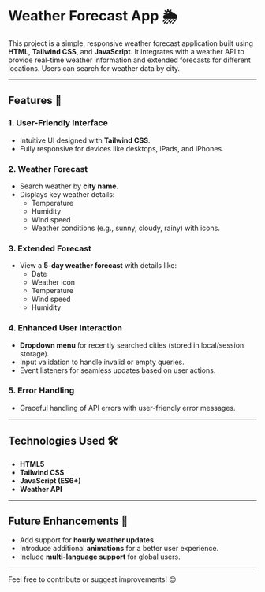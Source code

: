 # Weather Forecast App 🌦️

This project is a simple, responsive weather forecast application built using **HTML**, **Tailwind CSS**, and **JavaScript**. It integrates with a weather API to provide real-time weather information and extended forecasts for different locations. Users can search for weather data by city.

---

## Features 🌟

### 1. **User-Friendly Interface**
- Intuitive UI designed with **Tailwind CSS**.
- Fully responsive for devices like desktops, iPads, and iPhones.

### 2. **Weather Forecast**
- Search weather by **city name**.
- Displays key weather details:
  - Temperature
  - Humidity
  - Wind speed
  - Weather conditions (e.g., sunny, cloudy, rainy) with icons.

### 3. **Extended Forecast**
- View a **5-day weather forecast** with details like:
  - Date
  - Weather icon
  - Temperature
  - Wind speed
  - Humidity

### 4. **Enhanced User Interaction**
- **Dropdown menu** for recently searched cities (stored in local/session storage).
- Input validation to handle invalid or empty queries.
- Event listeners for seamless updates based on user actions.

### 5. **Error Handling**
- Graceful handling of API errors with user-friendly error messages.

---

## Technologies Used 🛠️
- **HTML5**
- **Tailwind CSS**
- **JavaScript (ES6+)**
- **Weather API**

---

## Future Enhancements 🚀
- Add support for **hourly weather updates**.
- Introduce additional **animations** for a better user experience.
- Include **multi-language support** for global users.

---

Feel free to contribute or suggest improvements! 😊
